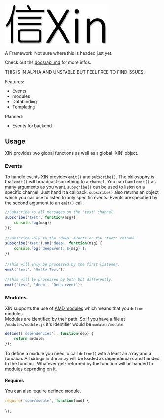 ![Xin logo](/docs/logo.png)

A Framework. Not sure where this is headed just yet.

Check out the [docs/api.md](/docs/api.md) for more infos.

THIS IS IN ALPHA AND UNSTABLE BUT FEEL FREE TO FIND ISSUES.

Features:
- Events
- modules
- Databinding
- Templating

Planned:
- Events for backend

## Usage

XIN provides two global functions as well as a global 'XIN' object.

### Events

To handle events XIN provides `emit()` and `subscribe()`. The philosophy is that `emit()` will broadcast something to a `channel`. You can hand `emit()` as many arguments as you want. `subscribe()` can be used to listen on a specific channel. Just hand it a callback. `subscribe()` also returns an object which you can use to listen to only specific events. Events are specified by the second argument to an `emit()` call.

```javascript
//Subscribe to all messages on the 'test' channel.
subscribe('test', function(msg){
    console.log(msg);
});

//Subscribe only to the 'deep' events on the 'test' channel.
subscribe('test').on('deep', function(msg) {
    console.log(`deepEvent: ${msg}`);
})

//This will only be processed by the first listener.
emit('test', 'Hallo Test');

//This will be processed by both bot differently.
emit('test', 'deep', 'Deep event');
```

### Modules

XIN supports the use of [AMD modules](https://github.com/amdjs/amdjs-api/wiki/AMD) which means that you `define` modules.  
Modules are identified by their path. So if you have a file at `/modules/module.js` it's identifier would be `modules/module`.

```javascript
define(['dependencies'], function(dep) {
    return module;
});
```

To define a module you need to call `define()` with a least an array and a function. All strings in the array will be loaded as dependencies and handed to the function. Whatever gets returned by the function will be handed to modules depending on it.

#### Requires

You can also require defined module.

```javascript
require('some/module', function(mod) {

});
```
